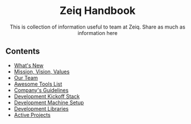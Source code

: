 <div align="center">
  <h1>Zeiq Handbook</h1>
  
  <p>This is collection of information useful to team at Zeiq. Share as much as information here</p>
</div>

## Contents

- [What's New](whats-new.md)
- [Mission, Vision, Values](mission.md)
- [Our Team](team.md)
- [Awesome Tools List](awesome-list.md)
- [Company's Guidelines](guidelines.md)
- [Development Kickoff Stack](kickoff.md)
- [Development Machine Setup](development-machine.md)
- [Development Libraries](development-libraries.md)
- [Active Projects](https://github.com/perminder-klair/projects/projects/1)

